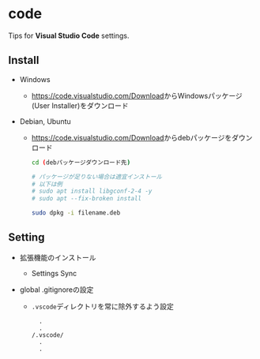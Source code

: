 # code

Tips for **Visual Studio Code** settings.

## Install

- Windows
  - <https://code.visualstudio.com/Download>からWindowsパッケージ(User Installer)をダウンロード

- Debian, Ubuntu
  - <https://code.visualstudio.com/Download>からdebパッケージをダウンロード

    ```sh
    cd (debパッケージダウンロード先)

    # パッケージが足りない場合は適宜インストール
    # 以下は例
    # sudo apt install libgconf-2-4 -y
    # sudo apt --fix-broken install

    sudo dpkg -i filename.deb
    ```

## Setting

- 拡張機能のインストール
  - Settings Sync

- global .gitignoreの設定
  - `.vscode`ディレクトリを常に除外するよう設定

    ```config:~/.config/git/ignore
      .
      .
    /.vscode/
      .
      .
    ```